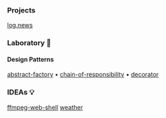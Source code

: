### Projects
[log.news](https://github.com/father-lox/graduation-work-client)

### Laboratory 🧪
#### Design Patterns

[abstract-factory](https://github.com/father-lox/labs_desing-patterns_abstract-factory) • [chain-of-responsibility](https://github.com/father-lox/labs_desing-patterns_chain-of-responsibility) • [decorator](https://github.com/father-lox/labs_desing-patterns_decorator)

### IDEAs 💡

[ffmpeg-web-shell](https://github.com/father-lox/ffmpeg-web-shell) [weather](https://github.com/father-lox/weather)
